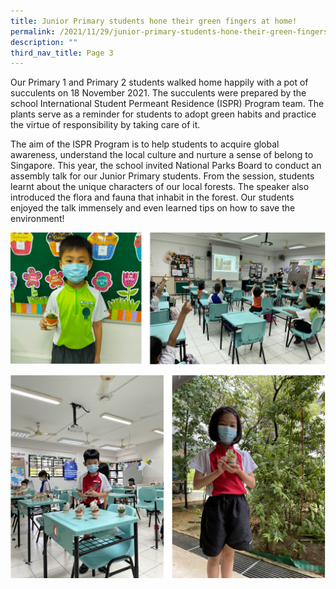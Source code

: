 ```yaml
---
title: Junior Primary students hone their green fingers at home!
permalink: /2021/11/29/junior-primary-students-hone-their-green-fingers-at-home/
description: ""
third_nav_title: Page 3
---
```

<p>Our Primary 1 and Primary 2 students walked home happily with a pot of succulents on 18 November 2021. The succulents were prepared by the school International Student Permeant Residence (ISPR) Program team. The plants serve as a reminder for students to adopt green habits and practice the virtue of responsibility by taking care of it.</p>
<p>The aim of the ISPR Program is to help students to acquire global awareness, understand the local culture and nurture a sense of belong to Singapore. This year, the school invited National Parks Board to conduct an assembly talk for our Junior Primary students. From the session, students learnt about the unique characters of our local forests. The speaker also introduced the flora and fauna that inhabit in the forest. Our students enjoyed the talk immensely and even learned tips on how to save the environment!</p>

![](/images/junior1.png)

![](/images/junior2.png)